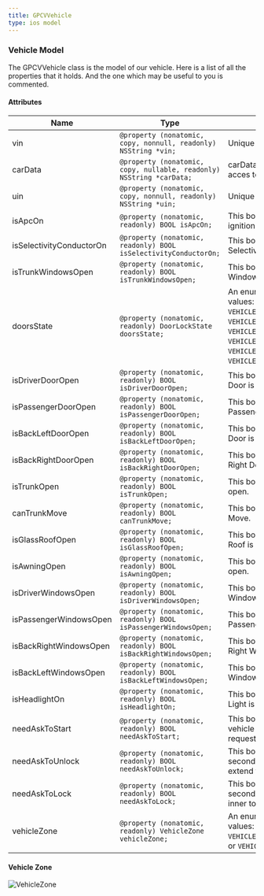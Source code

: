 ```yaml
---
title: GPCVVehicle
type: ios model
---
```


### Vehicle Model

The GPCVVehicle class is the model of our vehicle. Here is a list of all the properties that it holds. And the one which may be useful to you is commented.

#### Attributes

|Name|Type|Description|
|--|--|--|
|vin |`@property (nonatomic, copy, nonnull, readonly) NSString *vin;`| Unique identifier of a vehicle. |
|carData |`@property (nonatomic, copy, nullable, readonly) NSString *carData;`| carData is required to request an acces token for a vehicle.|
|uin |`@property (nonatomic, copy, nonnull, readonly) NSString *uin;`| Unique identifier of a SDCM.|
|isApcOn |`@property (nonatomic, readonly) BOOL isApcOn;`| This boolean is set to `true` after car ignition.|
|isSelectivityConductorOn |`@property (nonatomic, readonly) BOOL isSelectivityConductorOn;`| This boolean is set to `true` if Selectivity Conductor is on.|
|isTrunkWindowsOpen |`@property (nonatomic, readonly) BOOL isTrunkWindowsOpen;`| This boolean is set to `true` if Trunk Windows are open.|
|doorsState |`@property (nonatomic, readonly) DoorLockState doorsState;`| An enum which holds one of the 7 values: `VEHICLE_DOORS_INVALID`, `VEHICLE_DOORS_LOCKED`, `VEHICLE_DOORS_SUPPER_LOCKED`, `VEHICLE_DOORS_UNLOCKED`, `VEHICLE_DOORS_DRIVER_UNLOCKED`, `VEHICLE_DOORS_CAB_UNLOCKED` or `VEHICLE_DOORS_LOADING_ZONE_UNLOCKED`.|
|isDriverDoorOpen |`@property (nonatomic, readonly) BOOL isDriverDoorOpen;`| This boolean is set to `true` if Driver Door is open.|
|isPassengerDoorOpen|`@property (nonatomic, readonly) BOOL isPassengerDoorOpen;`| This boolean is set to `true` if Passenger Door is open.|
|isBackLeftDoorOpen|`@property (nonatomic, readonly) BOOL isBackLeftDoorOpen;`| This boolean is set to `true` if Back Left Door is open.|
|isBackRightDoorOpen|`@property (nonatomic, readonly) BOOL isBackRightDoorOpen;`| This boolean is set to `true` if Back Right Door is open.|
|isTrunkOpen|`@property (nonatomic, readonly) BOOL isTrunkOpen;`| This boolean is set to `true` if trunk is open.|
|canTrunkMove|`@property (nonatomic, readonly) BOOL canTrunkMove;`| This boolean is set to `true` if Trunk can Move.|
|isGlassRoofOpen|`@property (nonatomic, readonly) BOOL isGlassRoofOpen;`| This boolean is set to `true` if Glass Roof is open.|
|isAwningOpen|`@property (nonatomic, readonly) BOOL isAwningOpen;`| This boolean is set to `true` if Awning is open.|
|isDriverWindowsOpen|`@property (nonatomic, readonly) BOOL isDriverWindowsOpen;`| This boolean is set to `true` if Driver Window is open.|
|isPassengerWindowsOpen|`@property (nonatomic, readonly) BOOL isPassengerWindowsOpen;`| This boolean is set to `true` if Passenger Window is open.|
|isBackRightWindowsOpen|`@property (nonatomic, readonly) BOOL isBackRightWindowsOpen;`| This boolean is set to `true` if Back Right Window is open.|
|isBackLeftWindowsOpen|`@property (nonatomic, readonly) BOOL isBackLeftWindowsOpen;`| This boolean is set to `true` if Back Left Window is open.|
|isHeadlightOn|`@property (nonatomic, readonly) BOOL isHeadlightOn;`| This boolean is set to `true` if Head Light is on.|
|needAskToStart|`@property (nonatomic, readonly) BOOL needAskToStart;`| This boolean is set to `true` if the vehicle received a start notification request.|
|needAskToUnlock|`@property (nonatomic, readonly) BOOL needAskToUnlock;`| This boolean is set to `true` for two seconds if the vehicle zone goes from extend to short.|
|needAskToLock|`@property (nonatomic, readonly) BOOL needAskToLock;`| This boolean is set to `true` for two seconds if the vehicle zone goes from inner to short.|
|vehicleZone |`@property (nonatomic, readonly) VehicleZone vehicleZone;`| An enum which holds one of the 4 values: `VEHICLEZONEINNER`, `VEHICLEZONESHORT`, `VEHICLEZONEEXTEND` or `VEHICLEZONEUNKNOWN`.|

#### Vehicle Zone

![VehicleZone]({{site.baseurl}}/assets/images/MobileVehicleZone.png)